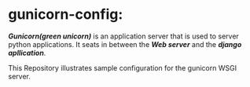 # gunicorn-config:

***Gunicorn(green unicorn)*** is an application server that is used to server python applications. It seats in between the
***Web server*** and the ***django apllication***.

This Repository illustrates sample configuration for the gunicorn WSGI server.

